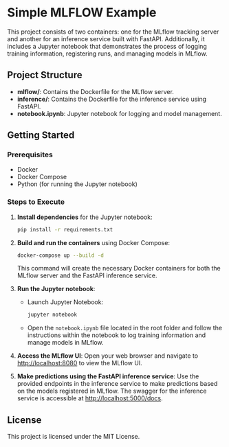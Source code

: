 # Simple MLFLOW Example

This project consists of two containers: one for the MLflow tracking server and another for an inference service built with FastAPI. Additionally, it includes a Jupyter notebook that demonstrates the process of logging training information, registering runs, and managing models in MLflow.

## Project Structure

- **mlflow/**: Contains the Dockerfile for the MLflow server.
- **inference/**: Contains the Dockerfile for the inference service using FastAPI.
- **notebook.ipynb**: Jupyter notebook for logging and model management.

## Getting Started

### Prerequisites

- Docker
- Docker Compose
- Python (for running the Jupyter notebook)

### Steps to Execute

1. **Install dependencies** for the Jupyter notebook:
   ```bash
   pip install -r requirements.txt
   ```

2. **Build and run the containers** using Docker Compose:
   ```bash
   docker-compose up --build -d
   ```

   This command will create the necessary Docker containers for both the MLflow server and the FastAPI inference service.

3. **Run the Jupyter notebook**:
   - Launch Jupyter Notebook:
     ```bash
     jupyter notebook
     ```
   - Open the `notebook.ipynb` file located in the root folder and follow the instructions within the notebook to log training information and manage models in MLflow.

4. **Access the MLflow UI**:
   Open your web browser and navigate to [http://localhost:8080](http://localhost:8080) to view the MLflow UI.


5. **Make predictions using the FastAPI inference service**:
   Use the provided endpoints in the inference service to make predictions based on the models registered in MLflow. The swagger for the inference service is accessible at [http://localhost:5000/docs](http://localhost:5000/docs).

## License

This project is licensed under the MIT License.